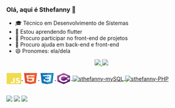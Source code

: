 ### Olá, aqui é Sthefanny 👋

<!--
**SthefannySantos/SthefannySantos** is a ✨ _special_ ✨ repository because its `README.md` (this file) appears on your GitHub profile.

Here are some ideas to get you started: -->

- :mortar_board: Técnico em Desenvolvimento de Sistemas
- 🌱 Estou aprendendo flutter
- 👯 Procuro participar no front-end de projetos
- 🤔 Procuro ajuda em back-end e front-end
- 😄 Pronomes: ela/dela

<div align="center">
  <a href="https://github.com/SthefannySantos">
  <img height="180em" src="https://github-readme-stats.vercel.app/api?username=SthefannySantos&show_icons=true&theme=dracula&include_all_commits=true&count_private=true"/>
  <img height="180em" src="https://github-readme-stats.vercel.app/api/top-langs/?username=SthefannySantos&layout=compact&langs_count=7&theme=dracula"/>
</div>
<div style="display: inline_block"><br>
  <img align="center" alt="sthefanny-Js" height="30" width="40" src="https://raw.githubusercontent.com/devicons/devicon/master/icons/javascript/javascript-plain.svg">
  <img align="center" alt="sthefanny-HTML" height="30" width="40" src="https://raw.githubusercontent.com/devicons/devicon/master/icons/html5/html5-original.svg">
  <img align="center" alt="sthefanny-CSS" height="30" width="40" src="https://raw.githubusercontent.com/devicons/devicon/master/icons/css3/css3-original.svg">
  <img align="center" alt="sthefanny-Csharp" height="30" width="40" src="https://raw.githubusercontent.com/devicons/devicon/master/icons/csharp/csharp-original.svg">
  <img align="center" alt="sthefanny-mySQL" height="30" width="40" src="https://cdn.jsdelivr.net/gh/devicons/devicon/icons/mysql/mysql-original.svg">
  <img align="center" alt="sthefanny-PHP" height="30" width="40" src="https://cdn.jsdelivr.net/gh/devicons/devicon/icons/php/php-original.svg">
 
</div>
  
  ##
 
<div> 
  <a href="https://www.instagram.com/jaiane_silverasantos/" target="_blank"><img src="https://img.shields.io/badge/-Instagram-%23E4405F?style=for-the-badge&logo=instagram&logoColor=white" target="_blank"></a>
  <a href = "mailto:s.jaianecelgmail.com@gmail.com"><img src="https://img.shields.io/badge/-Gmail-%23333?style=for-the-badge&logo=gmail&logoColor=white" target="_blank"></a>
  <a href="https://www.linkedin.com/in/sthefanny-jaiane-silveira-santos-6b3a34190/" target="_blank"><img src="https://img.shields.io/badge/-LinkedIn-%230077B5?style=for-the-badge&logo=linkedin&logoColor=white" target="_blank"></a> 

 
</div>
